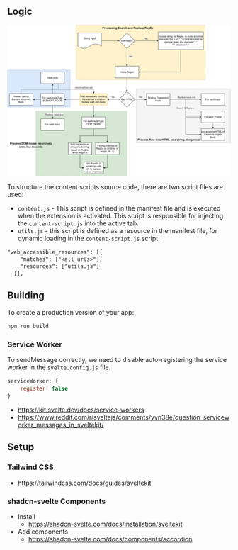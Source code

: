 ## Logic

![Logic](diagrams/x-word-replacer.drawio.svg)

To structure the content scripts source code, there are two script files are used:
* `content.js` - This script is defined in the manifest file and is executed when the extension is activated. This script is responsible for injecting the `content-script.js` into the active tab.
* `utils.js` - this script is defined as a resource in the manifest file, for dynamic loading in the `content-script.js` script.

```
"web_accessible_resources": [{
    "matches": ["<all_urls>"],
    "resources": ["utils.js"]
  }],
```

## Building

To create a production version of your app:

```bash
npm run build
```

### Service Worker
To sendMessage correctly, we need to disable auto-registering the service worker in the `svelte.config.js` file.
```js
serviceWorker: {
    register: false
}
```
* https://kit.svelte.dev/docs/service-workers
* https://www.reddit.com/r/sveltejs/comments/vvn38e/question_serviceworker_messages_in_sveltekit/

## Setup
### Tailwind CSS
* https://tailwindcss.com/docs/guides/sveltekit

### shadcn-svelte Components
* Install
    * https://shadcn-svelte.com/docs/installation/sveltekit
* Add components
    * https://shadcn-svelte.com/docs/components/accordion